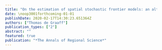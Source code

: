 ```yaml
---
title: "On the estimation of spatial stochastic frontier models: an alternative skew-normal approach"
date: \noop3001forthcoming-01-01
publishDate: 2020-02-17T14:30:23.651364Z
authors: ["Thomas de Graaff"]
publication_types: ["2"]
abstract: ""
featured: true
publication: "*The Annals of Regional Science*"
---
```


